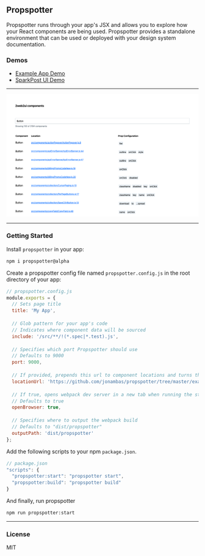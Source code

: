 ## Propspotter

Propspotter runs through your app's JSX and allows you to explore how your React components are being used. Propspotter provides a standalone environment that can be used or deployed with your design system documentation.

### Demos

- [Example App Demo](https://jonambas.github.io/propspotter/)
- [SparkPost UI Demo](https://propspotter-2web2ui.now.sh/)

---

![Image of the propspotter interface in SparkPost's web app](demo.png)

---

### Getting Started

Install `propspotter` in your app:

```bash
npm i propspotter@alpha
```

Create a propspotter config file named `propspotter.config.js` in the root directory of your app:

```js
// propspotter.config.js
module.exports = {
  // Sets page title
  title: 'My App',

  // Glob pattern for your app's code
  // Indicates where component data will be sourced
  include: '/src/**/!(*.spec|*.test).js',

  // Specifies which port Propspotter should use
  // Defaults to 9000
  port: 9000,

  // If provided, prepends this url to component locations and turns them into links
  locationUrl: 'https://github.com/jonambas/propspotter/tree/master/example',

  // If true, opens webpack dev server in a new tab when running the start command
  // Defaults to true
  openBrowser: true,

  // Specifies where to output the webpack build
  // Defaults to "dist/propspotter"
  outputPath: 'dist/propspotter'
};
```

Add the following scripts to your npm `package.json`.

```js
// package.json
"scripts": {
  "propspotter:start": "propspotter start",
  "propspotter:build": "propspotter build"
}
```

And finally, run propspotter

```bash
npm run propspotter:start
```

---

### License

MIT
